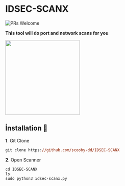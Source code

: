 # IDSEC-SCANX
![PRs Welcome](https://badges.frapsoft.com/os/v2/open-source.svg?v=103)

<strong>This tool will do port and network scans for you</strong>

<img widht="257" height="233" src="https://i.hizliresim.com/97br60u.png">

## İnstallation :handshake:

**1**. Git Clone

```ps 
git clone https://github.com/scooby-dd/IDSEC-SCANX
```

**2**. Open Scanner

```ps 
cd IDSEC-SCANX
ls
sudo python3 ıdsec-scanx.py
```

